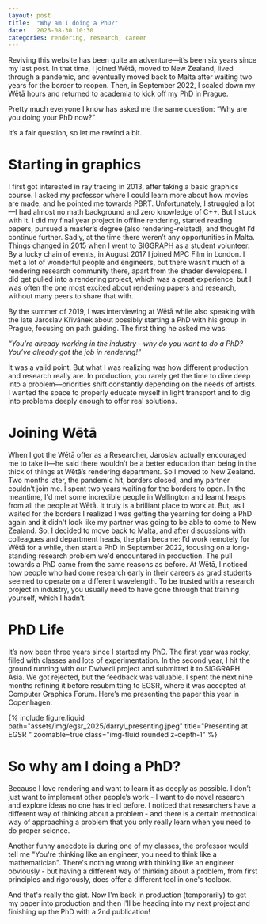 ```yaml
---
layout: post
title:  "Why am I doing a PhD?"
date:   2025-08-30 10:30
categories: rendering, research, career
---
```


Reviving this website has been quite an adventure—it’s been six years since my last post. In that time, I joined Wētā, moved to New Zealand, lived through a pandemic, and eventually moved back to Malta after waiting two years for the border to reopen. Then, in September 2022, I scaled down my Wētā hours and returned to academia to kick off my PhD in Prague.

Pretty much everyone I know has asked me the same question: “Why are you doing your PhD now?”

It’s a fair question, so let me rewind a bit.

# Starting in graphics

I first got interested in ray tracing in 2013, after taking a basic graphics course. I asked my professor where I could learn more about how movies are made, and he pointed me towards PBRT. Unfortunately, I struggled a lot—I had almost no math background and zero knowledge of C++. But I stuck with it. I did my final year project in offline rendering, started reading papers, pursued a master’s degree (also rendering-related), and thought I’d continue further. Sadly, at the time there weren’t any opportunities in Malta.
Things changed in 2015 when I went to SIGGRAPH as a student volunteer. By a lucky chain of events, in August 2017 I joined MPC Film in London. I met a lot of wonderful people and engineers, but there wasn’t much of a rendering research community there, apart from the shader developers. I did get pulled into a rendering project, which was a great experience, but I was often the one most excited about rendering papers and research, without many peers to share that with.

By the summer of 2019, I was interviewing at Wētā while also speaking with the late Jaroslav Křivánek about possibly starting a PhD with his group in Prague, focusing on path guiding. The first thing he asked me was:

*“You’re already working in the industry—why do you want to do a PhD? You’ve already got the job in rendering!”*

It was a valid point. But what I was realizing was how different production and research really are. In production, you rarely get the time to dive deep into a problem—priorities shift constantly depending on the needs of artists. I wanted the space to properly educate myself in light transport and to dig into problems deeply enough to offer real solutions.

# Joining Wētā

When I got the Wētā offer as a Researcher, Jaroslav actually encouraged me to take it—he said there wouldn’t be a better education than being in the thick of things at Wētā’s rendering department. So I moved to New Zealand. Two months later, the pandemic hit, borders closed, and my partner couldn’t join me. I spent two years waiting for the borders to open. In the meantime, I'd met some incredible people in Wellington and learnt heaps from all the people at Wētā. It truly is a brilliant place to work at. But, as I waited for the borders I realized I was getting the yearning for doing a PhD again and it didn't look like my partner was going to be able to come to New Zealand. So, I decided to move back to Malta, and after discussions with colleagues and department heads, the plan became: I’d work remotely for Wētā for a while, then start a PhD in September 2022, focusing on a long-standing research problem we'd encountered in production.
The pull towards a PhD came from the same reasons as before. At Wētā, I noticed how people who had done research early in their careers as grad students seemed to operate on a different wavelength. To be trusted with a research project in industry, you usually need to have gone through that training yourself, which I hadn’t.

# PhD Life

It’s now been three years since I started my PhD. The first year was rocky, filled with classes and lots of experimentation. In the second year, I hit the ground running with our Dwivedi project and submitted it to SIGGRAPH Asia. We got rejected, but the feedback was valuable. I spent the next nine months refining it before resubmitting to EGSR, where it was accepted at Computer Graphics Forum. Here’s me presenting the paper this year in Copenhagen:

<div class="row justify-content-sm-center">
    <div class="col-sm-8 mt-3 mt-md-0">
        {% include figure.liquid path="assets/img/egsr_2025/darryl_presenting.jpeg" title="Presenting at EGSR
        " zoomable=true class="img-fluid rounded z-depth-1" %}
    </div>
</div>

# So why am I doing a PhD?
Because I love rendering and want to learn it as deeply as possible. I don’t just want to implement other people’s work - I want to do novel research and explore ideas no one has tried before. I noticed that researchers have a different way of thinking about a problem - and there is a certain methodical way of approaching a problem that you only really learn when you need to do proper science.

Another funny anecdote is during one of my classes, the professor would tell me "You're thinking like an engineer, you need to think like a mathematician". There's nothing wrong with thinking like an engineer obviously - but having a different way of thinking about a problem, from first principles and rigorously, does offer a different tool in one's toolbox.

And that's really the gist. Now I'm back in production (temporarily) to get my paper into production and then I'll be heading into my next project and finishing up the PhD with a 2nd publication!

